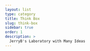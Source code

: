 ```yaml
---
layout: list
type: category
title: Think Box
slug: think-box
sidebar: true
order: 1
description: >
  JerryB's Laboratory with Many Ideas
---
```

